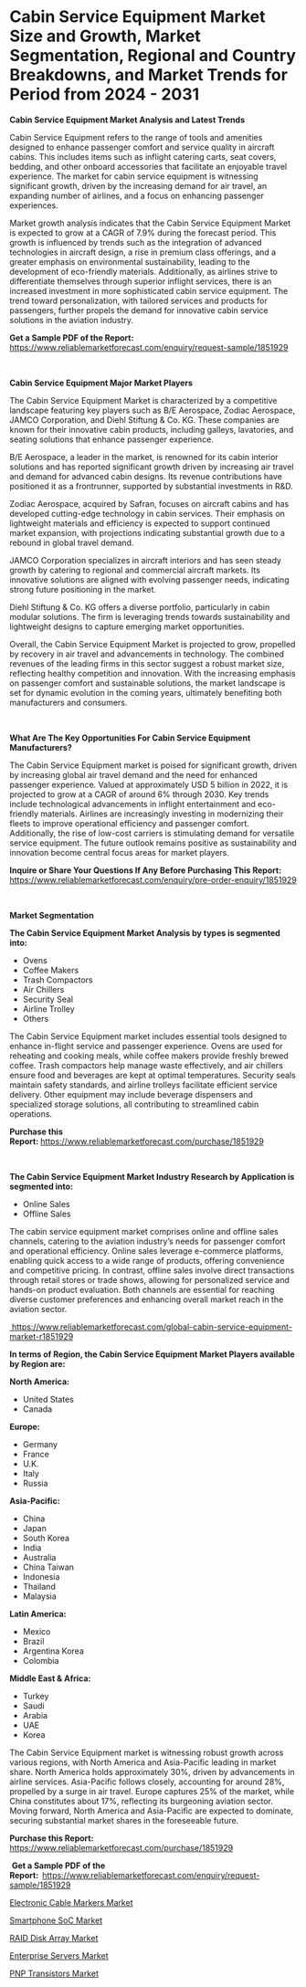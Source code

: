 <p><h1>Cabin Service Equipment Market Size and Growth, Market Segmentation, Regional and Country Breakdowns, and Market Trends for Period from 2024 -  2031</h1></p><p><strong>Cabin Service Equipment Market Analysis and Latest Trends</strong></p>
<p><p>Cabin Service Equipment refers to the range of tools and amenities designed to enhance passenger comfort and service quality in aircraft cabins. This includes items such as inflight catering carts, seat covers, bedding, and other onboard accessories that facilitate an enjoyable travel experience. The market for cabin service equipment is witnessing significant growth, driven by the increasing demand for air travel, an expanding number of airlines, and a focus on enhancing passenger experiences.</p><p>Market growth analysis indicates that the Cabin Service Equipment Market is expected to grow at a CAGR of 7.9% during the forecast period. This growth is influenced by trends such as the integration of advanced technologies in aircraft design, a rise in premium class offerings, and a greater emphasis on environmental sustainability, leading to the development of eco-friendly materials. Additionally, as airlines strive to differentiate themselves through superior inflight services, there is an increased investment in more sophisticated cabin service equipment. The trend toward personalization, with tailored services and products for passengers, further propels the demand for innovative cabin service solutions in the aviation industry.</p></p>
<p><strong>Get a Sample PDF of the Report:&nbsp;</strong> <a href="https://www.reliablemarketforecast.com/enquiry/request-sample/1851929?utm_campaign=1474&utm_medium=2&utm_source=Github&utm_content=ia&utm_term=18102024&utm_id=cabin-service-equipment">https://www.reliablemarketforecast.com/enquiry/request-sample/1851929</a></p>
<p>&nbsp;</p>
<p><strong>Cabin Service Equipment Major Market Players</strong></p>
<p><p>The Cabin Service Equipment Market is characterized by a competitive landscape featuring key players such as B/E Aerospace, Zodiac Aerospace, JAMCO Corporation, and Diehl Stiftung & Co. KG. These companies are known for their innovative cabin products, including galleys, lavatories, and seating solutions that enhance passenger experience.</p><p>B/E Aerospace, a leader in the market, is renowned for its cabin interior solutions and has reported significant growth driven by increasing air travel and demand for advanced cabin designs. Its revenue contributions have positioned it as a frontrunner, supported by substantial investments in R&D.</p><p>Zodiac Aerospace, acquired by Safran, focuses on aircraft cabins and has developed cutting-edge technology in cabin services. Their emphasis on lightweight materials and efficiency is expected to support continued market expansion, with projections indicating substantial growth due to a rebound in global travel demand.</p><p>JAMCO Corporation specializes in aircraft interiors and has seen steady growth by catering to regional and commercial aircraft markets. Its innovative solutions are aligned with evolving passenger needs, indicating strong future positioning in the market.</p><p>Diehl Stiftung & Co. KG offers a diverse portfolio, particularly in cabin modular solutions. The firm is leveraging trends towards sustainability and lightweight designs to capture emerging market opportunities.</p><p>Overall, the Cabin Service Equipment Market is projected to grow, propelled by recovery in air travel and advancements in technology. The combined revenues of the leading firms in this sector suggest a robust market size, reflecting healthy competition and innovation. With the increasing emphasis on passenger comfort and sustainable solutions, the market landscape is set for dynamic evolution in the coming years, ultimately benefiting both manufacturers and consumers.</p></p>
<p>&nbsp;</p>
<p><strong>What Are The Key Opportunities For Cabin Service Equipment Manufacturers?</strong></p>
<p><p>The Cabin Service Equipment market is poised for significant growth, driven by increasing global air travel demand and the need for enhanced passenger experience. Valued at approximately USD 5 billion in 2022, it is projected to grow at a CAGR of around 6% through 2030. Key trends include technological advancements in inflight entertainment and eco-friendly materials. Airlines are increasingly investing in modernizing their fleets to improve operational efficiency and passenger comfort. Additionally, the rise of low-cost carriers is stimulating demand for versatile service equipment. The future outlook remains positive as sustainability and innovation become central focus areas for market players.</p></p>
<p><strong>Inquire or Share Your Questions If Any Before Purchasing This Report:</strong> <a href="https://www.reliablemarketforecast.com/enquiry/pre-order-enquiry/1851929?utm_campaign=1474&utm_medium=2&utm_source=Github&utm_content=ia&utm_term=18102024&utm_id=cabin-service-equipment">https://www.reliablemarketforecast.com/enquiry/pre-order-enquiry/1851929</a></p>
<p>&nbsp;</p>
<p><strong>Market Segmentation</strong></p>
<p><strong>The Cabin Service Equipment Market Analysis by types is segmented into:</strong></p>
<p><ul><li>Ovens</li><li>Coffee Makers</li><li>Trash Compactors</li><li>Air Chillers</li><li>Security Seal</li><li>Airline Trolley</li><li>Others</li></ul></p>
<p><p>The Cabin Service Equipment market includes essential tools designed to enhance in-flight service and passenger experience. Ovens are used for reheating and cooking meals, while coffee makers provide freshly brewed coffee. Trash compactors help manage waste effectively, and air chillers ensure food and beverages are kept at optimal temperatures. Security seals maintain safety standards, and airline trolleys facilitate efficient service delivery. Other equipment may include beverage dispensers and specialized storage solutions, all contributing to streamlined cabin operations.</p></p>
<p><strong>Purchase this Report:&nbsp;</strong><a href="https://www.reliablemarketforecast.com/purchase/1851929?utm_campaign=1474&utm_medium=2&utm_source=Github&utm_content=ia&utm_term=18102024&utm_id=cabin-service-equipment">https://www.reliablemarketforecast.com/purchase/1851929</a></p>
<p>&nbsp;</p>
<p><strong>The Cabin Service Equipment Market Industry Research by Application is segmented into:</strong></p>
<p><ul><li>Online Sales</li><li>Offline Sales</li></ul></p>
<p><p>The cabin service equipment market comprises online and offline sales channels, catering to the aviation industry’s needs for passenger comfort and operational efficiency. Online sales leverage e-commerce platforms, enabling quick access to a wide range of products, offering convenience and competitive pricing. In contrast, offline sales involve direct transactions through retail stores or trade shows, allowing for personalized service and hands-on product evaluation. Both channels are essential for reaching diverse customer preferences and enhancing overall market reach in the aviation sector.</p></p>
<p><a href="https://www.reliablemarketforecast.com/global-cabin-service-equipment-market-r1851929?utm_campaign=1474&utm_medium=2&utm_source=Github&utm_content=ia&utm_term=18102024&utm_id=cabin-service-equipment">&nbsp;https://www.reliablemarketforecast.com/global-cabin-service-equipment-market-r1851929</a></p>
<p><strong>In terms of Region, the Cabin Service Equipment Market Players available by Region are:</strong></p>
<p>
    <p> <strong> North America: </strong>
        <ul>
            <li>United States</li>
            <li>Canada</li>
        </ul>
        </p> 
    <p> <strong> Europe: </strong>
        <ul>
            <li>Germany</li>
            <li>France</li>
            <li>U.K.</li>
            <li>Italy</li>
            <li>Russia</li>
        </ul>
        </p> 
    <p> <strong> Asia-Pacific: </strong>
        <ul>
            <li>China</li>
            <li>Japan</li>
            <li>South Korea</li>
            <li>India</li>
            <li>Australia</li>
            <li>China Taiwan</li>
            <li>Indonesia</li>
            <li>Thailand</li>
            <li>Malaysia</li>
        </ul>
        </p> 
    <p> <strong> Latin America: </strong>
        <ul>
            <li>Mexico</li>
            <li>Brazil</li>
            <li>Argentina Korea</li>
            <li>Colombia</li>
        </ul>
        </p> 
    <p> <strong> Middle East & Africa: </strong>
        <ul>
            <li>Turkey</li>
            <li>Saudi</li>
            <li>Arabia</li>
            <li>UAE</li>
            <li>Korea</li>
        </ul>
    </p>
    </p>
<p><p>The Cabin Service Equipment market is witnessing robust growth across various regions, with North America and Asia-Pacific leading in market share. North America holds approximately 30%, driven by advancements in airline services. Asia-Pacific follows closely, accounting for around 28%, propelled by a surge in air travel. Europe captures 25% of the market, while China constitutes about 17%, reflecting its burgeoning aviation sector. Moving forward, North America and Asia-Pacific are expected to dominate, securing substantial market shares in the foreseeable future.</p></p>
<p><strong>Purchase this Report: </strong><a href="https://www.reliablemarketforecast.com/purchase/1851929?utm_campaign=1474&utm_medium=2&utm_source=Github&utm_content=ia&utm_term=18102024&utm_id=cabin-service-equipment">https://www.reliablemarketforecast.com/purchase/1851929</a></p>
<p>&nbsp;<strong>Get a Sample PDF of the Report:&nbsp;&nbsp;</strong><a href="https://www.reliablemarketforecast.com/enquiry/request-sample/1851929?utm_campaign=1474&utm_medium=2&utm_source=Github&utm_content=ia&utm_term=18102024&utm_id=cabin-service-equipment">https://www.reliablemarketforecast.com/enquiry/request-sample/1851929</a></p>
<p><strong></strong></p>
<p><p><a href="https://www.linkedin.com/pulse/surfing-electronic-cable-markers-wave-riding-market-currents-iwhpf?utm_campaign=1474&utm_medium=2&utm_source=Github&utm_content=ia&utm_term=18102024&utm_id=cabin-service-equipment">Electronic Cable Markers Market</a></p><p><a href="https://www.linkedin.com/pulse/key-drivers-smartphone-soc-market-trends-future-outlook-2024-2031-relbf?utm_campaign=1474&utm_medium=2&utm_source=Github&utm_content=ia&utm_term=18102024&utm_id=cabin-service-equipment">Smartphone SoC Market</a></p><p><a href="https://www.linkedin.com/pulse/raid-disk-array-market-segmentation-in-depth-analysis-internet-s36ff?utm_campaign=1474&utm_medium=2&utm_source=Github&utm_content=ia&utm_term=18102024&utm_id=cabin-service-equipment">RAID Disk Array Market</a></p><p><a href="https://www.linkedin.com/pulse/navigating-global-enterprise-servers-market-landscape-nbanf?utm_campaign=1474&utm_medium=2&utm_source=Github&utm_content=ia&utm_term=18102024&utm_id=cabin-service-equipment">Enterprise Servers Market</a></p><p><a href="https://www.linkedin.com/pulse/global-pnp-transistors-market-share-growth-opportunities-growing-lgadf?utm_campaign=1474&utm_medium=2&utm_source=Github&utm_content=ia&utm_term=18102024&utm_id=cabin-service-equipment">PNP Transistors Market</a></p></p>